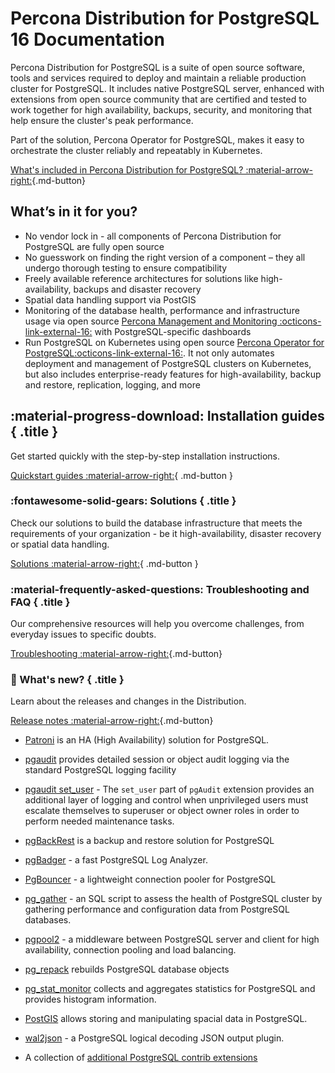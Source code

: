 # Percona Distribution for PostgreSQL 16 Documentation

 Percona Distribution for PostgreSQL is a suite of open source software, tools and services required to deploy and maintain a reliable production cluster for PostgreSQL. It includes native PostgreSQL server, enhanced with extensions from open source community that are certified and tested to work together for high availability, backups, security, and monitoring that help ensure the cluster's peak performance. 
 
 Part of the solution, Percona Operator for PostgreSQL, makes it easy to orchestrate the cluster reliably and repeatably in Kubernetes.

[What's included in Percona Distribution for PostgreSQL? :material-arrow-right:](extensions.md){.md-button}

## What’s in it for you?

- No vendor lock in - all components of Percona Distribution for PostgreSQL are fully open source
- No guesswork on finding the right version of a component – they all undergo thorough testing to ensure compatibility
- Freely available reference architectures for solutions like high-availability, backups and disaster recovery 
- Spatial data handling support via PostGIS
- Monitoring of the database health, performance and infrastructure usage via open source [Percona Management and Monitoring :octicons-link-external-16:](https://www.percona.com/doc/percona-monitoring-and-management/2.x/index.html) with PostgreSQL-specific dashboards
- Run PostgreSQL on Kubernetes using open source [Percona Operator for PostgreSQL:octicons-link-external-16:](https://docs.percona.com/percona-operator-for-postgresql/2.0/index.html). It not only automates deployment and management of PostgreSQL clusters on Kubernetes, but also includes enterprise-ready features for high-availability, backup and restore, replication, logging, and more 

<div data-grid markdown><div data-banner markdown>

## :material-progress-download: Installation guides { .title }

Get started quickly with the step-by-step installation instructions.

[Quickstart guides :material-arrow-right:](installing.md){ .md-button }

</div><div data-banner markdown>

### :fontawesome-solid-gears: Solutions { .title }

Check our solutions to build the database infrastructure that meets the requirements of your organization - be it high-availability, disaster recovery or spatial data handling.

[Solutions :material-arrow-right:](solutions.md){ .md-button }

</div><div data-banner markdown>

### :material-frequently-asked-questions: Troubleshooting and FAQ { .title }

Our comprehensive resources will help you overcome challenges, from everyday issues to specific doubts.

[Troubleshooting :material-arrow-right:](troubleshooting.md){.md-button}

</div><div data-banner markdown>

### :loudspeaker: What's new? { .title }

Learn about the releases and changes in the Distribution.

[Release notes :material-arrow-right:](release-notes.md){.md-button}
</div>
</div>

* [Patroni](https://patroni.readthedocs.io/en/latest/) is an HA (High Availability) solution for PostgreSQL.

* [pgaudit](https://www.pgaudit.org/) provides detailed session or object
audit logging via the standard PostgreSQL logging facility

* [pgaudit set_user](https://github.com/pgaudit/set_user) - The `set_user` part of `pgAudit` extension provides an additional layer of logging and control when unprivileged users must escalate themselves to superuser or object owner roles in order to perform needed maintenance tasks.

* [pgBackRest](https://pgbackrest.org/) is a backup and restore solution for
PostgreSQL

* [pgBadger](https://github.com/darold/pgbadger) - a fast PostgreSQL Log Analyzer.

* [PgBouncer](https://www.pgbouncer.org/) - a lightweight connection pooler for PostgreSQL

* [pg_gather](https://github.com/jobinau/pg_gather) - an SQL script to assess the health of PostgreSQL cluster by gathering performance and configuration data from PostgreSQL databases.

* [pgpool2](https://www.pgpool.net/mediawiki/index.php/Main_Page) - a middleware between PostgreSQL server and client for high availability, connection pooling and load balancing.

* [pg_repack](https://github.com/reorg/pg_repack) rebuilds
PostgreSQL database objects

* [pg_stat_monitor](https://github.com/percona/pg_stat_monitor) collects and aggregates statistics for PostgreSQL and provides histogram information.

* [PostGIS](http://postgis.net/) allows storing and manipulating spacial data in PostgreSQL.

* [wal2json](https://github.com/eulerto/wal2json) - a PostgreSQL logical decoding JSON output plugin.

* A collection of [additional PostgreSQL contrib extensions](https://www.postgresql.org/docs/{{pgversion}}/contrib.html)



